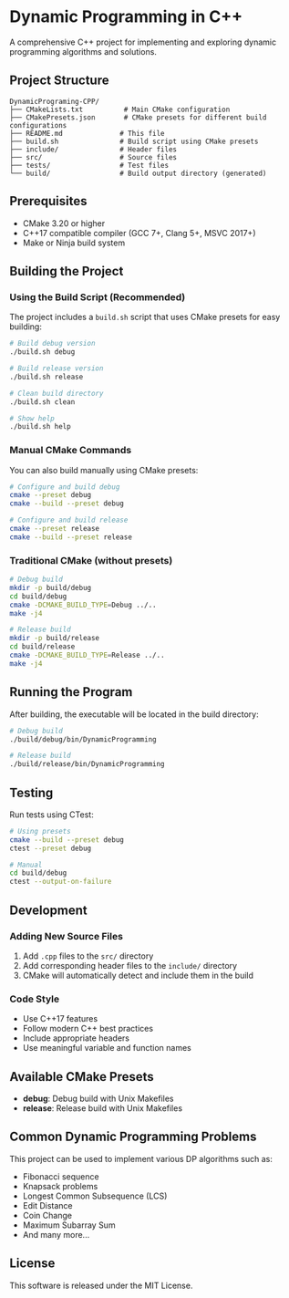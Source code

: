 <!--
 Copyright (c) 2025 David Ibehej
 
 This software is released under the MIT License.
 https://opensource.org/licenses/MIT
-->

# Dynamic Programming in C++

A comprehensive C++ project for implementing and exploring dynamic programming algorithms and solutions.

## Project Structure

```
DynamicPrograming-CPP/
├── CMakeLists.txt          # Main CMake configuration
├── CMakePresets.json       # CMake presets for different build configurations
├── README.md              # This file
├── build.sh               # Build script using CMake presets
├── include/               # Header files
├── src/                   # Source files
├── tests/                 # Test files
└── build/                 # Build output directory (generated)
```

## Prerequisites

- CMake 3.20 or higher
- C++17 compatible compiler (GCC 7+, Clang 5+, MSVC 2017+)
- Make or Ninja build system

## Building the Project

### Using the Build Script (Recommended)

The project includes a `build.sh` script that uses CMake presets for easy building:

```bash
# Build debug version
./build.sh debug

# Build release version
./build.sh release

# Clean build directory
./build.sh clean

# Show help
./build.sh help
```

### Manual CMake Commands

You can also build manually using CMake presets:

```bash
# Configure and build debug
cmake --preset debug
cmake --build --preset debug

# Configure and build release
cmake --preset release
cmake --build --preset release
```

### Traditional CMake (without presets)

```bash
# Debug build
mkdir -p build/debug
cd build/debug
cmake -DCMAKE_BUILD_TYPE=Debug ../..
make -j4

# Release build
mkdir -p build/release
cd build/release
cmake -DCMAKE_BUILD_TYPE=Release ../..
make -j4
```

## Running the Program

After building, the executable will be located in the build directory:

```bash
# Debug build
./build/debug/bin/DynamicProgramming

# Release build
./build/release/bin/DynamicProgramming
```

## Testing

Run tests using CTest:

```bash
# Using presets
cmake --build --preset debug
ctest --preset debug

# Manual
cd build/debug
ctest --output-on-failure
```

## Development

### Adding New Source Files

1. Add `.cpp` files to the `src/` directory
2. Add corresponding header files to the `include/` directory
3. CMake will automatically detect and include them in the build

### Code Style

- Use C++17 features
- Follow modern C++ best practices
- Include appropriate headers
- Use meaningful variable and function names

## Available CMake Presets

- **debug**: Debug build with Unix Makefiles
- **release**: Release build with Unix Makefiles

## Common Dynamic Programming Problems

This project can be used to implement various DP algorithms such as:

- Fibonacci sequence
- Knapsack problems
- Longest Common Subsequence (LCS)
- Edit Distance
- Coin Change
- Maximum Subarray Sum
- And many more...

## License

This software is released under the MIT License.

